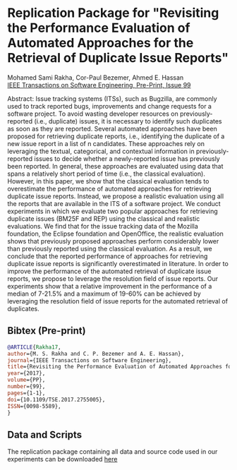 # Replication Package for "Revisiting the Performance Evaluation of Automated Approaches for the Retrieval of Duplicate Issue Reports"

Mohamed Sami Rakha, Cor-Paul Bezemer, Ahmed E. Hassan  
[IEEE Transactions on Software Engineering, Pre-Print, Issue 99](http://dx.doi.org/10.1109/TSE.2017.2755005)

Abstract: Issue tracking systems (ITSs), such as Bugzilla, are commonly used to track reported bugs, improvements and change requests for a software project. To avoid wasting developer resources on previously-reported (i.e., duplicate) issues, it is necessary to identify such duplicates as soon as they are reported. Several automated approaches have been proposed for retrieving duplicate reports, i.e., identifying the duplicate of a new issue report in a list of n candidates. These approaches rely on leveraging the textual, categorical, and contextual information in previously-reported issues to decide whether a newly-reported issue has previously been reported. In general, these approaches are evaluated using data that spans a relatively short period of time (i.e., the classical evaluation). However, in this paper, we show that the classical evaluation tends to overestimate the performance of automated approaches for retrieving duplicate issue reports. Instead, we propose a realistic evaluation using all the reports that are available in the ITS of a software project. We conduct experiments in which we evaluate two popular approaches for retrieving duplicate issues (BM25F and REP) using the classical and realistic evaluations. We find that for the issue tracking data of the Mozilla foundation, the Eclipse foundation and OpenOffice, the realistic evaluation shows that previously proposed approaches perform considerably lower than previously reported using the classical evaluation. As a result, we conclude that the reported performance of approaches for retrieving duplicate issue reports is significantly overestimated in literature. In order to improve the performance of the automated retrieval of duplicate issue reports, we propose to leverage the resolution field of issue reports. Our experiments show that a relative improvement in the performance of a median of 7-21.5% and a maximum of 19-60% can be achieved by leveraging the resolution field of issue reports for the automated retrieval of duplicates.

## Bibtex (Pre-print)

```bibtex
@ARTICLE{Rakha17,
author={M. S. Rakha and C. P. Bezemer and A. E. Hassan},
journal={IEEE Transactions on Software Engineering},
title={Revisiting the Performance Evaluation of Automated Approaches for the Retrieval of Duplicate Issue Reports},
year={2017},
volume={PP},
number={99},
pages={1-1},
doi={10.1109/TSE.2017.2755005},
ISSN={0098-5589},
}
```

## Data and Scripts

The replication package containing all data and source code used in our experiments can be downloaded [here](https://github.com/SAILResearch/replication-duplicates_classical_realistic/releases/latest)
